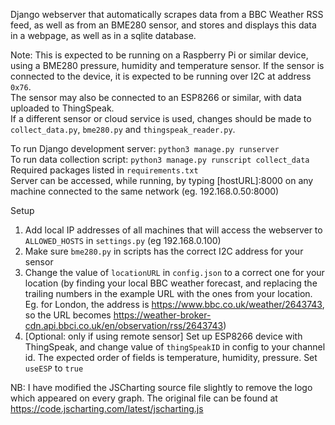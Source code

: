 Django webserver that automatically scrapes data from a BBC Weather RSS feed, as well as from an BME280 sensor, and stores and displays this data in a webpage, as well as in a sqlite database.

Note: This is expected to be running on a Raspberry Pi or similar device, using a BME280 pressure, humidity and temperature sensor.
If the sensor is connected to the device, it is expected to be running over I2C at address `0x76`. <br />
The sensor may also be connected to an ESP8266 or similar, with data uploaded to ThingSpeak. <br />
If a different sensor or cloud service is used, changes should be made to `collect_data.py`,  `bme280.py` and `thingspeak_reader.py`.

To run Django development server: `python3 manage.py runserver` <br />
To run data collection script: `python3 manage.py runscript collect_data` <br />
Required packages listed in `requirements.txt` <br />
Server can be accessed, while running, by typing [hostURL]:8000 on any machine connected to the same network (eg. 192.168.0.50:8000)

Setup
1) Add local IP addresses of all machines that will access the webserver to `ALLOWED_HOSTS` in `settings.py` (eg 192.168.0.100) <br />
2) Make sure `bme280.py` in scripts has the correct I2C address for your sensor <br />
3) Change the value of `locationURL` in `config.json` to a correct one for your location (by finding your local BBC weather forecast, and replacing the trailing numbers in the example URL with the ones from your location. Eg. for London, the address is https://www.bbc.co.uk/weather/2643743, so the URL becomes https://weather-broker-cdn.api.bbci.co.uk/en/observation/rss/2643743)
4) [Optional: only if using remote sensor] Set up ESP8266 device with ThingSpeak, and change value of `thingSpeakID` in config to your channel id. The expected order of fields is temperature, humidity, pressure. Set `useESP` to `true`

NB: I have modified the JSCharting source file slightly to remove the logo which appeared on every graph. The original file can be found at https://code.jscharting.com/latest/jscharting.js
